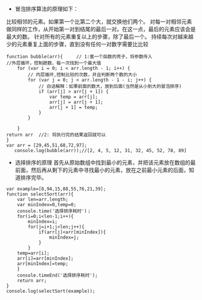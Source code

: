 - 冒泡排序算法的原理如下：

比较相邻的元素。如果第一个比第二个大，就交换他们两个。
对每一对相邻元素做同样的工作，从开始第一对到结尾的最后一对。在这一点，最后的元素应该会是最大的数。
针对所有的元素重复以上的步骤，除了最后一个。
持续每次对越来越少的元素重复上面的步骤，直到没有任何一对数字需要比比较
```
function bubble(arr){     // 1:套一个函数的壳子，将参数传入
//外层循环，控制趟数，每一次找到一个最大值
    for (var i = 0; i < arr.length - 1; i++) {
        // 内层循环,控制比较的次数，并且判断两个数的大小
        for (var j = 0; j < arr.length - 1 - i; j++) {
            // 白话解释：如果前面的数大，放到后面(当然是从小到大的冒泡排序)
            if (arr[j] > arr[j + 1]) {
                var temp = arr[j];
                arr[j] = arr[j + 1];
                arr[j + 1] = temp;
            }
        }
 
    }
return arr  //2: 将执行完的结果返回就可以
}
var arr = [29,45,51,68,72,97]; 
   console.log(bubble(arr));//[2, 4, 5, 12, 31, 32, 45, 52, 78, 89]

```
- 选择排序的原理
首先从原始数组中找到最小的元素，并把该元素放在数组的最前面，然后再从剩下的元素中寻找最小的元素，放在之前最小元素的后面，知道排序完毕。
```
var example=[8,94,15,88,55,76,21,39];
function selectSort(arr){
    var len=arr.length;
    var minIndex=0,temp=0;
    console.time('选择排序耗时')；
    for(i=0;i<len-1;i++){
        minIndex=i;
        for(j=i+1;j<len;j++){
            if(arr[j]<arr[minIndex]){
                minIndex=j;
            }
        }
    temp=arr[i];
    arr[i]=arr[minIndex];
    arr[minIndex]=temp;
    }
    console.timeEnd('选择排序耗时');
    return arr;
}
console.log(selectSort(example));
```
